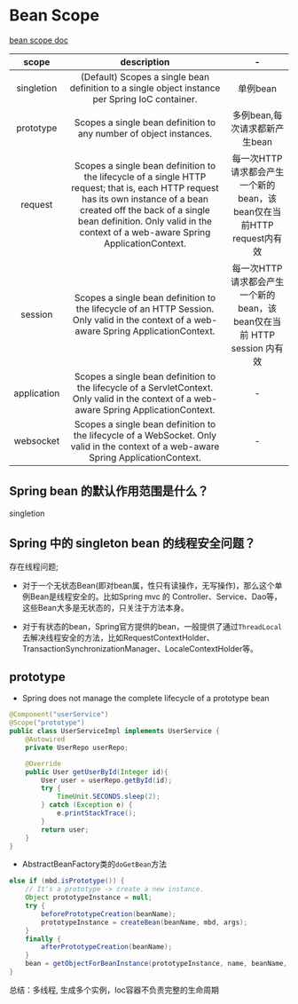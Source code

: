 # Bean Scope

<a href="https://docs.spring.io/spring/docs/5.0.7.BUILD-SNAPSHOT/spring-framework-reference/html5/core.html#beans-factory-scopes" target="_blank">bean scope doc</a>

| scope | description | - |
| :----: | :----: | :----:  |
| singletion | (Default) Scopes a single bean definition to a single object instance per Spring IoC container. | 单例bean |
| prototype | Scopes a single bean definition to any number of object instances. | 多例bean,每次请求都新产生bean |
| request | Scopes a single bean definition to the lifecycle of a single HTTP request; that is, each HTTP request has its own instance of a bean created off the back of a single bean definition. Only valid in the context of a web-aware Spring ApplicationContext. | 每一次HTTP请求都会产生一个新的bean，该bean仅在当前HTTP request内有效 |
| session | Scopes a single bean definition to the lifecycle of an HTTP Session. Only valid in the context of a web-aware Spring ApplicationContext. |  每一次HTTP请求都会产生一个新的 bean，该bean仅在当前 HTTP session 内有效 |
| application | Scopes a single bean definition to the lifecycle of a ServletContext. Only valid in the context of a web-aware Spring ApplicationContext. | - |
| websocket | Scopes a single bean definition to the lifecycle of a WebSocket. Only valid in the context of a web-aware Spring ApplicationContext. | - |

## Spring bean 的默认作用范围是什么？

singletion

## Spring 中的 singleton bean 的线程安全问题？

存在线程问题;

* 对于一个无状态Bean(即对bean属，性只有读操作，无写操作)，那么这个单例Bean是线程安全的。比如Spring mvc 的 Controller、Service、Dao等，这些Bean大多是无状态的，只关注于方法本身。

* 对于有状态的bean，Spring官方提供的bean，一般提供了通过`ThreadLocal`去解决线程安全的方法，比如RequestContextHolder、TransactionSynchronizationManager、LocaleContextHolder等。

## prototype

* Spring does not manage the complete lifecycle of a prototype bean

```java
@Component("userService")
@Scope("prototype")
public class UserServiceImpl implements UserService {
	@Autowired
	private UserRepo userRepo;

	@Override
	public User getUserById(Integer id){
		User user = userRepo.getById(id);
		try {
			TimeUnit.SECONDS.sleep(2);
		} catch (Exception e) {
			e.printStackTrace();
		}
		return user;
	}
}
```

* AbstractBeanFactory类的`doGetBean`方法


```java
else if (mbd.isPrototype()) {
    // It's a prototype -> create a new instance.
    Object prototypeInstance = null;
    try {
        beforePrototypeCreation(beanName);
        prototypeInstance = createBean(beanName, mbd, args);
    }
    finally {
        afterPrototypeCreation(beanName);
    }
    bean = getObjectForBeanInstance(prototypeInstance, name, beanName, mbd);
}
```


总结：多线程, 生成多个实例，Ioc容器不负责完整的生命周期
